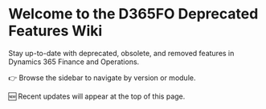 # Welcome to the D365FO Deprecated Features Wiki

Stay up-to-date with deprecated, obsolete, and removed features in Dynamics 365 Finance and Operations.

👉 Browse the sidebar to navigate by version or module.

🆕 Recent updates will appear at the top of this page.
